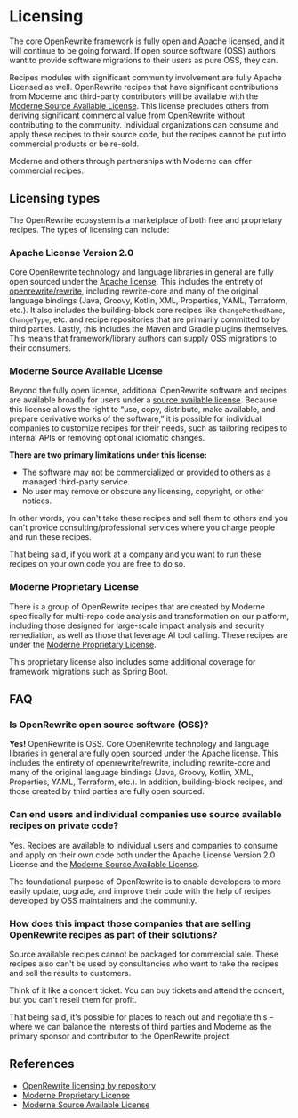 # Licensing

The core OpenRewrite framework is fully open and Apache licensed, and it will continue to be going forward. If open source software (OSS) authors want to provide software migrations to their users as pure OSS, they can.

Recipes modules with significant community involvement are fully Apache Licensed as well. OpenRewrite recipes that have significant contributions from Moderne and third-party contributors will be available with the [Moderne Source Available License](https://docs.moderne.io/licensing/moderne-source-available-license). This license precludes others from deriving significant commercial value from OpenRewrite without contributing to the community. Individual organizations can consume and apply these recipes to their source code, but the recipes cannot be put into commercial products or be re-sold.

Moderne and others through partnerships with Moderne can offer commercial recipes.

## Licensing types

The OpenRewrite ecosystem is a marketplace of both free and proprietary recipes. The types of licensing can include:

### Apache License Version 2.0

Core OpenRewrite technology and language libraries in general are fully open sourced under the [Apache license](https://www.apache.org/licenses/LICENSE-2.0). This includes the entirety of [openrewrite/rewrite](https://github.com/openrewrite/rewrite), including rewrite-core and many of the original language bindings (Java, Groovy, Kotlin, XML, Properties, YAML, Terraform, etc.). It also includes the building-block core recipes like `ChangeMethodName`, `ChangeType`, etc. and recipe repositories that are primarily committed to by third parties. Lastly, this includes the Maven and Gradle plugins themselves. This means that framework/library authors can supply OSS migrations to their consumers.

### Moderne Source Available License

Beyond the fully open license, additional OpenRewrite software and recipes are available broadly for users under a [source available license](https://docs.moderne.io/licensing/moderne-source-available-license). Because this license allows the right to “use, copy, distribute, make available, and prepare derivative works of the software,” it is possible for individual companies to customize recipes for their needs, such as tailoring recipes to internal APIs or removing optional idiomatic changes. 

**There are two primary limitations under this license:**

* The software may not be commercialized or provided to others as a managed third-party service.
* No user may remove or obscure any licensing, copyright, or other notices.

In other words, you can't take these recipes and sell them to others and you can't provide consulting/professional services where you charge people and run these recipes.

That being said, if you work at a company and you want to run these recipes on your own code you are free to do so.

### Moderne Proprietary License

There is a group of OpenRewrite recipes that are created by Moderne specifically for multi-repo code analysis and transformation on our platform, including those designed for large-scale impact analysis and security remediation, as well as those that leverage AI tool calling. These recipes are under the [Moderne Proprietary License](https://docs.moderne.io/licensing/overview).

This proprietary license also includes some additional coverage for framework migrations such as Spring Boot.

## FAQ

### Is OpenRewrite open source software (OSS)?

**Yes!** OpenRewrite is OSS. Core OpenRewrite technology and language libraries in general are fully open sourced under the Apache license. This includes the entirety of openrewrite/rewrite, including rewrite-core and many of the original language bindings (Java, Groovy, Kotlin, XML, Properties, YAML, Terraform, etc.). In addition, building-block recipes, and those created by third parties are fully open sourced.

### Can end users and individual companies use source available recipes on private code?

Yes. Recipes are available to individual users and companies to consume and apply on their own code both under the Apache License Version 2.0 License and the [Moderne Source Available License](https://docs.moderne.io/licensing/moderne-source-available-license).

The foundational purpose of OpenRewrite is to enable developers to more easily update, upgrade, and improve their code with the help of recipes developed by OSS maintainers and the community. 

### How does this impact those companies that are selling OpenRewrite recipes as part of their solutions?

Source available recipes cannot be packaged for commercial sale. These recipes also can't be used by consultancies who want to take the recipes and sell the results to customers.

Think of it like a concert ticket. You can buy tickets and attend the concert, but you can't resell them for profit.

That being said, it's possible for places to reach out and negotiate this – where we can balance the interests of third parties and Moderne as the primary sponsor and contributor to the OpenRewrite project.

## References

* [OpenRewrite licensing by repository](../reference/latest-versions-of-every-openrewrite-module.md)
* [Moderne Proprietary License](https://docs.moderne.io/licensing/overview)
* [Moderne Source Available License](https://docs.moderne.io/licensing/moderne-source-available-license)
